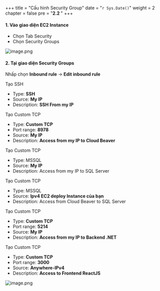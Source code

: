 +++
title = "Cấu hình Security Group"
date = "`r Sys.Date()`" 
weight = 2
chapter = false
pre = "<b>2.2 </b>"
+++

#### 1. Vào giao diện EC2 Instance
- Chọn Tab Security
- Chọn Security Groups

![image.png](/images/2-preparation/2.2-securitygroup/image.png?featherlight=false&width=60pc)

#### 2. Tại giao diện Security Groups

Nhấp chọn **Inbound rule** → **Edit inbound rule** 

Tạo SSH

- Type: **SSH**
- Source: **My IP**
- Description: **SSH From my IP**

Tạo Custom TCP

- Type: **Custom TCP**
- Port range: **8978**
- Source: **My IP**
- Description: **Access from my IP to Cloud Beaver**

Tạo Custom TCP

- Type: MSSQL
- Source: **My IP**
- Description: Access from my IP to SQL Server

Tạo Custom TCP

- Type: MSSQL
- Source: **Ipv4 EC2 deploy Instance của bạn**
- Description: Access from Cloud Beaver to SQL Server

Tạo Custom TCP

- Type: **Custom TCP**
- Port range: **5214**
- Source: **My IP**
- Description: **Access from my IP to Backend .NET**

Tạo Custom TCP

- Type: **Custom TCP**
- Port range: **3000**
- Source: **Anywhere-IPv4**
- Description: **Access to Frontend ReactJS**

![image.png](/images/2-preparation/2.2-securitygroup/image1.png?featherlight=false&width=60pc)